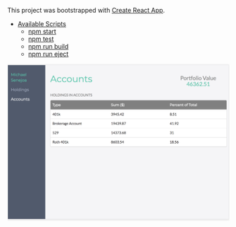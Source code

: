This project was bootstrapped with [Create React App](https://github.com/facebookincubator/create-react-app).


- [Available Scripts](#available-scripts)
  - [npm start](#npm-start)
  - [npm test](#npm-test)
  - [npm run build](#npm-run-build)
  - [npm run eject](#npm-run-eject)

<img src="/screencapture.png" width="600">
